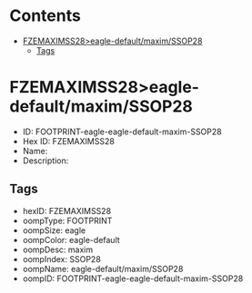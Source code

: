 



Contents
========

* [FZEMAXIMSS28>eagle-default/maxim/SSOP28](#fzemaximss28eagle-defaultmaximssop28)
	* [Tags](#tags)

# FZEMAXIMSS28>eagle-default/maxim/SSOP28

- ID: FOOTPRINT-eagle-eagle-default-maxim-SSOP28
- Hex ID: FZEMAXIMSS28
- Name: 
- Description: 

## Tags

- hexID: FZEMAXIMSS28
- oompType: FOOTPRINT
- oompSize: eagle
- oompColor: eagle-default
- oompDesc: maxim
- oompIndex: SSOP28
- oompName: eagle-default/maxim/SSOP28
- oompID: FOOTPRINT-eagle-eagle-default-maxim-SSOP28
